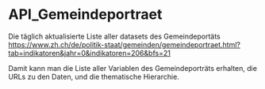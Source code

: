 # API_Gemeindeportraet
Die täglich aktualisierte Liste aller datasets des Gemeindeportäts
https://www.zh.ch/de/politik-staat/gemeinden/gemeindeportraet.html?tab=indikatoren&jahr=0&indikatoren=206&bfs=21

Damit kann man die Liste aller Variablen des Gemeindeporträts erhalten, die URLs zu den Daten, und die thematische Hierarchie.


